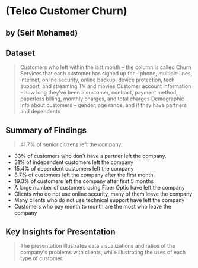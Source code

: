 # (Telco Customer Churn)
## by (Seif Mohamed)


## Dataset

> Customers who left within the last month – the column is called Churn
Services that each customer has signed up for – phone, multiple lines, internet, online security, online backup, device protection, tech support, and streaming TV and movies
Customer account information – how long they’ve been a customer, contract, payment method, paperless billing, monthly charges, and total charges
Demographic info about customers – gender, age range, and if they have partners and dependents


## Summary of Findings

> 41.7% of senior citizens left the company.
- 33% of customers who don't have a partner left the company.
- 31% of independent customers left the company
- 15.4% of dependent customers left the company
- 8.7% of customers left the company after the first month
- 19.3% of customers left the company after first 5 months
- A large number of customers using Fiber Optic have left the company
- Clients who do not use online security, many of them leave the company
- Many clients who do not use technical support have left the company
- Customers who pay month to month are the most who leave the company


## Key Insights for Presentation

> The presentation illustrates data visualizations and ratios of the company's problems with clients, while illustrating the uses of each type of customer.
